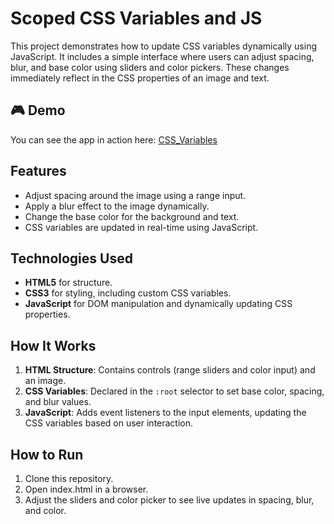# Scoped CSS Variables and JS

This project demonstrates how to update CSS variables dynamically using JavaScript. It includes a simple interface where users can adjust spacing, blur, and base color using sliders and color pickers. These changes immediately reflect in the CSS properties of an image and text.

## 🎮 Demo
You can see the app in action here: [CSS_Variables](https://filemonekk.github.io/30_Days_JS_Challenge/CSS_Variables)

## Features

- Adjust spacing around the image using a range input.
- Apply a blur effect to the image dynamically.
- Change the base color for the background and text.
- CSS variables are updated in real-time using JavaScript.

## Technologies Used

- **HTML5** for structure.
- **CSS3** for styling, including custom CSS variables.
- **JavaScript** for DOM manipulation and dynamically updating CSS properties.

## How It Works

1. **HTML Structure**: Contains controls (range sliders and color input) and an image.
2. **CSS Variables**: Declared in the `:root` selector to set base color, spacing, and blur values.
3. **JavaScript**: Adds event listeners to the input elements, updating the CSS variables based on user interaction.

## How to Run
1. Clone this repository.
2. Open index.html in a browser.
3. Adjust the sliders and color picker to see live updates in spacing, blur, and color.
